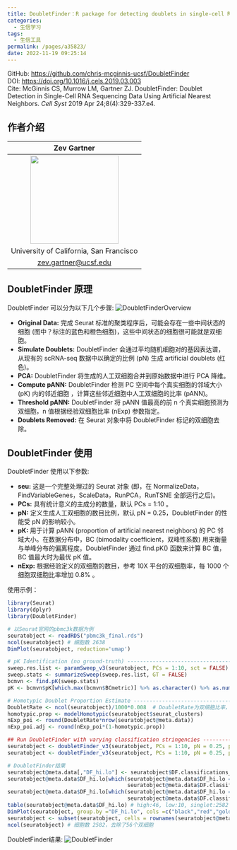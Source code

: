 ```yaml
---
title: DoubletFinder：R package for detecting doublets in single-cell RNA sequencing data
categories: 
  - 生信学习
tags: 
  - 生信工具
permalink: /pages/a35823/
date: 2022-11-19 09:25:14
---
```


GitHub: <https://github.com/chris-mcginnis-ucsf/DoubletFinder>  
DOI: <https://doi.org/10.1016/j.cels.2019.03.003>  
Cite: McGinnis CS, Murrow LM, Gartner ZJ. DoubletFinder: Doublet Detection in Single-Cell RNA Sequencing Data Using Artificial Nearest Neighbors. *Cell Syst* 2019 Apr 24;8(4):329-337.e4.

<!-- more -->

## 作者介绍

| Zev Gartner |
|:-------------:|
| <img src="https://pharmacy.ucsf.edu/sites/pharmacy.ucsf.edu/files/styles/pharmacy_square_0_75x/public/person/photo/RS4183_Zev%20Gartner%2010-hpr.jpg?itok=H-3BF9Ki&timestamp=1528749447" width="200"/> |
| University of California, San Francisco |
| <zev.gartner@ucsf.edu> |

## DoubletFinder 原理
DoubletFinder 可以分为以下几个步骤:
![DoubletFinderOverview](https://cdn.staticaly.com/gh/zhenghu159/picx-images-hosting@master/03-生信学习/01-生信工具-单细胞空间组/02-DoubletFinder/1.DoubletFinderOverview.7eo5pfb5ssw0.webp)
* **Original Data:** 完成 Seurat 标准的聚类程序后，可能会存在一些中间状态的细胞 (图中？标注的蓝色和橙色细胞)，这些中间状态的细胞很可能就是双细胞。
* **Simulate Doublets:** DoubletFinder 会通过平均随机细胞对的基因表达谱，从现有的 scRNA-seq 数据中以确定的比例 (pN) 生成 artificial doublets (红色)。
* **PCA:** DoubletFinder 将生成的人工双细胞合并到原始数据中进行 PCA 降维。
* **Compute pANN:** DoubletFinder 检测 PC 空间中每个真实细胞的邻域大小 (pK) 内的邻近细胞 ，计算这些邻近细胞中人工双细胞的比率 (pANN)。
* **Threshold pANN:** DoubletFinder 将 pANN 值最高的前 n 个真实细胞预测为双细胞，n 值根据经验双细胞比率 (nExp) 参数指定。 
* **Doublets Removed:** 在 Seurat 对象中将 DoubletFinder 标记的双细胞去除。


## DoubletFinder 使用
DoubletFinder 使用以下参数:
* **seu:** 这是一个完整处理过的 Seurat 对象 (即，在 NormalizeData，FindVariableGenes，ScaleData，RunPCA，RunTSNE 全部运行之后)。
* **PCs:** 具有统计意义的主成分的数量，默认 PCs = 1:10 。
* **pN:** 定义生成人工双细胞的数目比例，默认 pN = 0.25，DoubletFinder 的性能受 pN 的影响较小。
* **pK:** 用于计算 pANN (proportion of artificial nearest neighbors) 的 PC 邻域大小。在数据分布中，BC (bimodality coefficient，双峰性系数) 用来衡量与单峰分布的偏离程度。DoubletFinder 通过 find.pK() 函数来计算 BC 值，BC 值最大时为最优 pK 值。
* **nExp:** 根据经验定义的双细胞的数目，参考 10X 平台的双细胞率，每 1000 个细胞双细胞比率增加 0.8% 。

使用示例：
``` R
library(Seurat)
library(dplyr)
library(DoubletFinder)

# 以Seurat官网的pbmc3k数据为例
seuratobject <- readRDS("pbmc3k_final.rds")
ncol(seuratobject) # 细胞数 2638
DimPlot(seuratobject, reduction='umap')

# pK Identification (no ground-truth) ------------------------------------------
sweep.res.list <- paramSweep_v3(seuratobject, PCs = 1:10, sct = FALSE)
sweep.stats <- summarizeSweep(sweep.res.list, GT = FALSE)
bcmvn <- find.pK(sweep.stats)
pK <- bcmvn$pK[which.max(bcmvn$BCmetric)] %>% as.character() %>% as.numeric()

# Homotypic Doublet Proportion Estimate ----------------------------------------
DoubletRate <- ncol(seuratobject)/1000*0.008  # DoubletRate为双细胞比率，参考10X平台的双细胞率，每1000个细胞双细胞比率增加0.8%
homotypic.prop <- modelHomotypic(seuratobject$seurat_clusters)
nExp_poi <- round(DoubletRate*nrow(seuratobject@meta.data))
nExp_poi.adj <- round(nExp_poi*(1-homotypic.prop))

## Run DoubletFinder with varying classification stringencies ------------------
seuratobject <- doubletFinder_v3(seuratobject, PCs = 1:10, pN = 0.25, pK = pK, nExp = nExp_poi, reuse.pANN = FALSE, sct = FALSE)
seuratobject <- doubletFinder_v3(seuratobject, PCs = 1:10, pN = 0.25, pK = pK, nExp = nExp_poi.adj, reuse.pANN = FALSE, sct = FALSE)

# DoubletFinder结果
seuratobject@meta.data[,"DF_hi.lo"] <- seuratobject$DF.classifications_0.25_0.03_56
seuratobject@meta.data$DF_hi.lo[which(seuratobject@meta.data$DF_hi.lo == "Doublet" & 
                                      seuratobject@meta.data$DF.classifications_0.25_0.03_46 == "Singlet")] <- "Doublet-Low Confidience"
seuratobject@meta.data$DF_hi.lo[which(seuratobject@meta.data$DF_hi.lo == "Doublet" & 
                                      seuratobject@meta.data$DF.classifications_0.25_0.03_46 == "Doublet")] <- "Doublet-High Confidience"
table(seuratobject@meta.data$DF_hi.lo) # high:46, low:10, singlet:2582
DimPlot(seuratobject, group.by ="DF_hi.lo", cols =c("black","red","gold"),reduction = 'umap')
seuratobject <- subset(seuratobject, cells = rownames(seuratobject@meta.data)[which(seuratobject@meta.data$DF_hi.lo == 'Singlet')])
ncol(seuratobject) # 细胞数 2582，去除了56个双细胞
```
DoubletFinder结果:
![DoubletFinder](https://cdn.staticaly.com/gh/zhenghu159/picx-images-hosting@master/03-生信学习/01-生信工具-单细胞空间组/02-DoubletFinder/2.DoubletFinder_result.46lg08sivyg0.webp)


